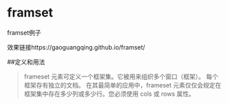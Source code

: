 # framset
framset例子

效果链接https://gaoguangqing.github.io/framset/

##定义和用法
>frameset 元素可定义一个框架集。它被用来组织多个窗口（框架）。
>每个框架存有独立的文档。
>在其最简单的应用中，frameset 元素仅仅会规定在框架集中存在多少列或多少行。您必须使用 cols 或 rows 属性。



